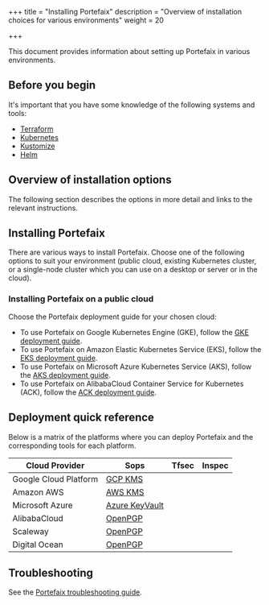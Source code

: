 +++
title = "Installing Portefaix"
description = "Overview of installation choices for various environments"
weight = 20

+++

This document provides information about setting up Portefaix in various
environments.

## Before you begin

It's important that you have some knowledge of the following systems and tools:

* [Terraform](https://terraform.io)
* [Kubernetes](https://kubernetes.io/docs/tutorials/kubernetes-basics/)
* [Kustomize](https://kustomize.io/)
* [Helm](https://helm.sh)

## Overview of installation options

The following section describes the options in more detail and links to the
relevant instructions.

<a id="installation-guides"></a>
## Installing Portefaix

There are various ways to install Portefaix. Choose one of the following options
to suit your environment (public cloud, existing Kubernetes cluster, or
a single-node cluster which you can use on a desktop or server or in the cloud).

<a id="cloud"></a>
### Installing Portefaix on a public cloud

Choose the Portefaix deployment guide for your chosen cloud:

  * To use Portefaix on Google Kubernetes Engine (GKE),
    follow the [GKE deployment guide](/docs/gcp/deploy/).
  * To use Portefaix on Amazon Elastic Kubernetes Service (EKS),
    follow the [EKS deployment guide](/docs/aws/deploy/).
  * To use Portefaix on Microsoft Azure Kubernetes Service (AKS),
    follow the [AKS deployment guide](/docs/azure/deploy/).
  * To use Portefaix on AlibabaCloud Container Service for Kubernetes (ACK),
	  follow the [ACK deployment guide](/docs/alicloud/deploy).
  <!-- * To use Portefaix on IBM Cloud (IKS),
	  follow the [IKS deployment guide](/docs/ibm/).
  * To use Portefaix on IBM Cloud (IKS),
	  follow the [IKS deployment guide](/docs/ibm/).
  * To use Portefaix on IBM Cloud (IKS),
	  follow the [IKS deployment guide](/docs/ibm/). -->

## Deployment quick reference

Below is a matrix of the platforms where you can deploy Portefaix and the
corresponding tools for each platform.

<div class="table-responsive">
  <table class="table table-bordered">
    <thead class="thead-light">
      <tr>
        <th>Cloud Provider</th>
        <th>Sops</th>
        <th>Tfsec</th>
        <th>Inspec</th>
      </tr>
    </thead>
    <tbody>
      <tr>
        <td>Google Cloud Platform</td>
        <td><a href="https://cloud.google.com/security-key-management"> GCP KMS </a></td>
        <td><i class="fas fa-check"></i></td>
        <td><i class="fas fa-check"></i></td>
      </tr>
      <tr>
        <td>Amazon AWS</td>
        <td><a href="https://aws.amazon.com/kms/">AWS KMS</a></td>
        <td><i class="fas fa-check"></i></td>
        <td><i class="fas fa-check"></i></td>
      </tr>
      <tr>
        <td>Microsoft Azure</td>
        <td><a href="https://azure.microsoft.com/en-us/services/key-vault/">Azure KeyVault</a></td>
        <td><i class="fas fa-check"></i></td>
        <td><i class="fas fa-check"></i></td>
      </tr>
      <tr>
        <td>AlibabaCloud</td>
        <td><a href="https://www.openpgp.org/">OpenPGP</a></td>
        <td><i class="fas fa-times"></i></td>
        <td><i class="fas fa-times"></i></td>
      </tr>
      <tr>
        <td>Scaleway</td>
        <td><a href="https://www.openpgp.org/">OpenPGP</a></td>
        <td><i class="fas fa-times"></i></td>
        <td><i class="fas fa-times"></i></td>
      </tr>
      <tr>
        <td>Digital Ocean</td>
        <td><a href="https://www.openpgp.org/">OpenPGP</a></td>
        <td><i class="fas fa-times"></i></td>
        <td><i class="fas fa-times"></i></td>
      </tr>
    </tbody>
  </table>
</div>

## Troubleshooting

See the [Portefaix troubleshooting guide](/docs/other-guides/troubleshooting/).
